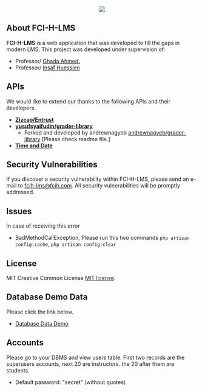 <p align="center"><img src="https://laravel.com/assets/img/components/logo-laravel.svg"></p>

## About FCI-H-LMS

**FCI-H-LMS** is a web application that was developed to fill the gaps in modern LMS. This project was developed under supervision of:
- Professor/ [Ghada Ahmed.](http://www.fcih.net/ghada/resume) 
- Professor/ [Insaf Huessien](https://eg.linkedin.com/in/ensaf-hussein-7b257492) 
## APIs

We would like to extend our thanks to the following APIs and their developers.

- **[Zizcao/Entrust](https://github.com/Zizaco/entrust)**
- **[yusufsyaifudin/grader-library](https://github.com/yusufsyaifudin/grader-library)**
    - Forked and developed by andrewnagyeb [andrewnagyeb/grader-library](https://github.com/andrewnagyeb/grader-library) [Please check readme file.]
- **[Time and Date](https://www.timeanddate.com/)**

## Security Vulnerabilities

If you discover a security vulnerability within FCI-H-LMS, please send an e-mail to fcih-lms@fcih.com. All security vulnerabilities will be promptly addressed.
## Issues
In case of receiving this error
- BadMethodCallException, Please run this two commands
`php artisan config:cache`, `php artisan config:clear`
## License

MIT Creative Common License [MIT license](http://opensource.org/licenses/MIT).
## Database Demo Data
Please click the link below.
- [Database Data Demo](https://drive.google.com/open?id=0B7tstgwobtR9ZDZpQW9YMkw4SkU)

## Accounts
Please go to your DBMS and view users table. First two records are the superusers accounts, next 20 are instructors. the 20 after them are students. 
- Default password: "secret" (without quotes)